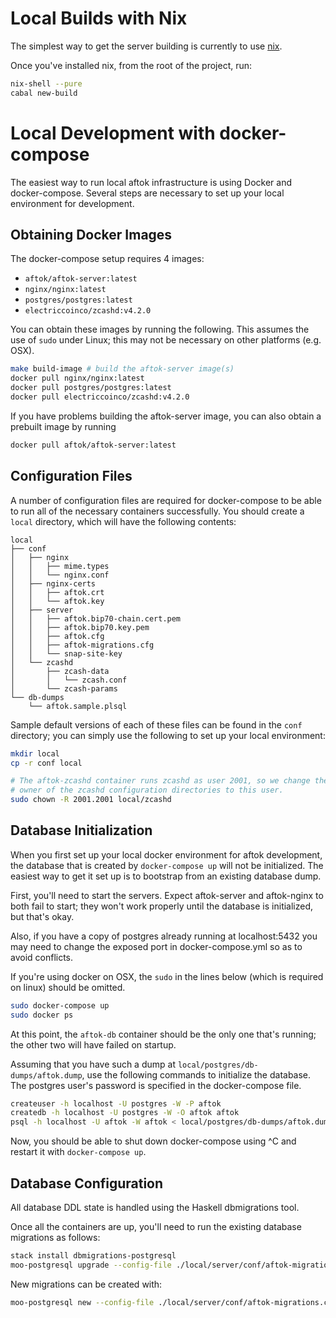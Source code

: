 Local Builds with Nix
=====================

The simplest way to get the server building is currently to use [nix](https://nixos.org/manual/nixos/stable/).

Once you've installed nix, from the root of the project, run:

~~~bash
nix-shell --pure
cabal new-build
~~~

Local Development with docker-compose
=====================================

The easiest way to run local aftok infrastructure is using Docker and
docker-compose. Several steps are necessary to set up your local environment
for development.

Obtaining Docker Images
-----------------------

The docker-compose setup requires 4 images:

* `aftok/aftok-server:latest`
* `nginx/nginx:latest`
* `postgres/postgres:latest`
* `electriccoinco/zcashd:v4.2.0`

You can obtain these images by running the following. This assumes the use of
`sudo` under Linux; this may not be necessary on other platforms (e.g. OSX).

~~~bash
make build-image # build the aftok-server image(s)
docker pull nginx/nginx:latest
docker pull postgres/postgres:latest
docker pull electriccoinco/zcashd:v4.2.0
~~~

If you have problems building the aftok-server image, you can also obtain
a prebuilt image by running

~~~bash
docker pull aftok/aftok-server:latest
~~~

Configuration Files
-------------------

A number of configuration files are required for docker-compose to be able
to run all of the necessary containers successfully. You should create
a `local` directory, which will have the following contents:

~~~
local
├── conf
│   ├── nginx
│   │   ├── mime.types
│   │   └── nginx.conf
│   ├── nginx-certs
│   │   ├── aftok.crt
│   │   └── aftok.key
│   ├── server
│   │   ├── aftok.bip70-chain.cert.pem
│   │   ├── aftok.bip70.key.pem
│   │   ├── aftok.cfg
│   │   ├── aftok-migrations.cfg
│   │   └── snap-site-key
│   └── zcashd
│       ├── zcash-data
│       │   └── zcash.conf
│       └── zcash-params
└── db-dumps
    └── aftok.sample.plsql
~~~

Sample default versions of each of these files can be found in the `conf`
directory; you can simply use the following to set up your local environment:

~~~bash
mkdir local
cp -r conf local

# The aftok-zcashd container runs zcashd as user 2001, so we change the
# owner of the zcashd configuration directories to this user.
sudo chown -R 2001.2001 local/zcashd
~~~

Database Initialization
-----------------------

When you first set up your local docker environment for aftok development, the
database that is created by `docker-compose up` will not be initialized.  The
easiest way to get it set up is to bootstrap from an existing database dump. 

First, you'll need to start the servers. Expect aftok-server and aftok-nginx to
both fail to start; they won't work properly until the database is initialized,
but that's okay.

Also, if you have a copy of postgres already running at localhost:5432 you may
need to change the exposed port in docker-compose.yml so as to avoid conflicts.

If you're using docker on OSX, the `sudo` in the lines below (which is required
on linux) should be omitted.

~~~bash
sudo docker-compose up
sudo docker ps
~~~

At this point, the `aftok-db` container should be the only one that's running;
the other two will have failed on startup.

Assuming that you have such a dump at `local/postgres/db-dumps/aftok.dump`, use the
following commands to initialize the database. The postgres user's password is
specified in the docker-compose file.

~~~bash
createuser -h localhost -U postgres -W -P aftok
createdb -h localhost -U postgres -W -O aftok aftok 
psql -h localhost -U aftok -W aftok < local/postgres/db-dumps/aftok.dump
~~~

Now, you should be able to shut down docker-compose using ^C and 
restart it with `docker-compose up`.

Database Configuration
----------------------

All database DDL state is handled using the Haskell dbmigrations tool.

Once all the containers are up, you'll need to run the existing database
migrations as follows:

~~~bash
stack install dbmigrations-postgresql
moo-postgresql upgrade --config-file ./local/server/conf/aftok-migrations.cfg
~~~

New migrations can be created with:

~~~bash
moo-postgresql new --config-file ./local/server/conf/aftok-migrations.cfg kebab-case-descriptive-name
~~~
